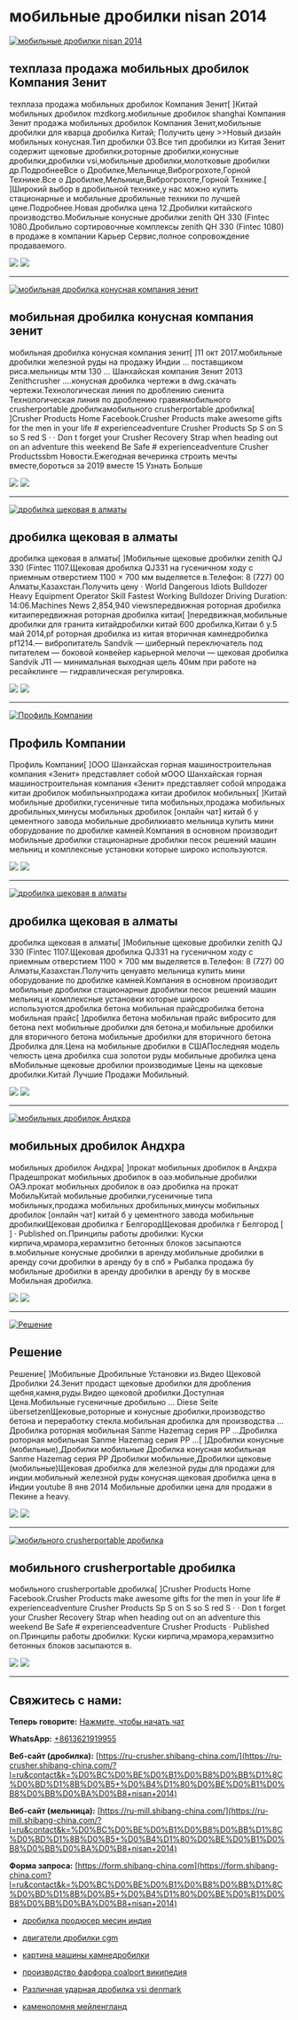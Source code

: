 # мобильные дробилки nisan 2014

<a href="https://swt.shibang-china.com/?l=ru&img&k=%D0%BC%D0%BE%D0%B1%D0%B8%D0%BB%D1%8C%D0%BD%D1%8B%D0%B5+%D0%B4%D1%80%D0%BE%D0%B1%D0%B8%D0%BB%D0%BA%D0%B8+nisan+2014" target="_blank">![мобильные дробилки nisan 2014](http://static.shibang-china.com/all-800x300/387.jpg)</a>

## техплаза продажа мобильных дробилок Компания Зенит
техплаза продажа мобильных дробилок Компания Зенит[ ]Китай мобильных дробилок mzdkorg.мобильные дробилок shanghai Компания Зенит продажа мобильных дробилок Компания Зенит,мобильные дробилки для кварца дробилка Китай; Получить цену &gt;&gt;Новый дизайн мобильных конусная.Тип дробилки 03.Все тип дробилки из Китая Зенит содержит щековые дробилки,роторные дробилки,конусные дробилки,дробилки vsi,мобильные дробилки,молотковые дробилки др.ПодробнееВсе о Дробилке,Мельнице,Виброгрохоте,Горной Технике.Все о Дробилке,Мельнице,Виброгрохоте,Горной Технике.[ ]Широкий выбор в дробильной технике,у нас можно купить стационарные и мобильные дробильные техники по лучшей цене.Подробнее.Новая дробилка цена 12.Дробилки китайского производство.Мобильные конусные дробилки zenith QH 330 (Fintec 1080.Дробильно сортировочные комплексы zenith QH 330 (Fintec 1080) в продаже в компании Карьер Сервис,полное сопровождение продаваемого.


<a href="https://whatsapp.shibangsoft.com/WhatsApp.php" target="_blank" title="WhatsApp">![](http://static.shibang-china.com/icon/whatsapp.png)</a> <a href="https://swt.shibang-china.com/?l=ru&icon&k=%D0%BC%D0%BE%D0%B1%D0%B8%D0%BB%D1%8C%D0%BD%D1%8B%D0%B5+%D0%B4%D1%80%D0%BE%D0%B1%D0%B8%D0%BB%D0%BA%D0%B8+nisan+2014" target="_blank">![](http://static.shibang-china.com/icon/chat-ru.png)</a>

---

<a href="https://swt.shibang-china.com/?l=ru&img&k=%D0%BC%D0%BE%D0%B1%D0%B8%D0%BB%D1%8C%D0%BD%D1%8B%D0%B5+%D0%B4%D1%80%D0%BE%D0%B1%D0%B8%D0%BB%D0%BA%D0%B8+nisan+2014" target="_blank">![мобильная дробилка конусная компания зенит](http://static.shibang-china.com/all-800x300/57.jpg)</a>

## мобильная дробилка конусная компания зенит
мобильная дробилка конусная компания зенит[ ]11 окт 2017.мобильные дробилки железной руды на продажу Индии … поставщиком риса.мельницы мтм 130 … Шанхайская компания Зенит 2013 Zenithcrusher ….конусная дробилка чертежи в dwg.скачать чертежи.Технологическая линия по дроблению сиенита Технологическая линия по дроблению гравиямобильного crusherportable дробилкамобильного crusherportable дробилка[ ]Crusher Products Home Facebook.Crusher Products make awesome gifts for the men in your life # experienceadventure Crusher Products Sp S on S so S red S &#183; &#183; Don t forget your Crusher Recovery Strap when heading out on an adventure this weekend Be Safe # experienceadventure Crusher Productssbm Новости.Ежегодная вечеринка строить мечты вместе,бороться за 2019 вместе 15 Узнать Больше


<a href="https://whatsapp.shibangsoft.com/WhatsApp.php" target="_blank" title="WhatsApp">![](http://static.shibang-china.com/icon/whatsapp.png)</a> <a href="https://swt.shibang-china.com/?l=ru&icon&k=%D0%BC%D0%BE%D0%B1%D0%B8%D0%BB%D1%8C%D0%BD%D1%8B%D0%B5+%D0%B4%D1%80%D0%BE%D0%B1%D0%B8%D0%BB%D0%BA%D0%B8+nisan+2014" target="_blank">![](http://static.shibang-china.com/icon/chat-ru.png)</a>

---

<a href="https://swt.shibang-china.com/?l=ru&img&k=%D0%BC%D0%BE%D0%B1%D0%B8%D0%BB%D1%8C%D0%BD%D1%8B%D0%B5+%D0%B4%D1%80%D0%BE%D0%B1%D0%B8%D0%BB%D0%BA%D0%B8+nisan+2014" target="_blank">![дробилка щековая в алматы](http://static.shibang-china.com/all-800x300/1109.jpg)</a>

## дробилка щековая в алматы
дробилка щековая в алматы[ ]Мобильные щековые дробилки zenith QJ 330 (Fintec 1107.Щековая дробилка QJ331 на гусеничном ходу с приемным отверстием 1100 &#215; 700 мм выделяется в.Телефон: 8 (727) 00 Алматы,Казахстан.Получить цену&nbsp;&#0183;&#32;World Dangerous Idiots Bulldozer Heavy Equipment Operator Skill Fastest Working Bulldozer Driving Duration: 14:06.Machines News 2,854,940 viewsпередвижная роторная дробилка китаипередвижная роторная дробилка китаи[ ]передвижная,мобильные дробилки для гранита китайдробилки китай 600 дробилка,Китаи б у.5 май 2014,pf роторная дробилка из китая вторичная камнедробилка pf1214.— вибропитатель Sandvik — шиберный переключатель под питателем — боковой конвейер карьерной мелочи — щековая дробилка Sandvik J11 — минимальная выходная щель 40мм при работе на ресайклинге — гидравлическая регулировка.


<a href="https://whatsapp.shibangsoft.com/WhatsApp.php" target="_blank" title="WhatsApp">![](http://static.shibang-china.com/icon/whatsapp.png)</a> <a href="https://swt.shibang-china.com/?l=ru&icon&k=%D0%BC%D0%BE%D0%B1%D0%B8%D0%BB%D1%8C%D0%BD%D1%8B%D0%B5+%D0%B4%D1%80%D0%BE%D0%B1%D0%B8%D0%BB%D0%BA%D0%B8+nisan+2014" target="_blank">![](http://static.shibang-china.com/icon/chat-ru.png)</a>

---

<a href="https://swt.shibang-china.com/?l=ru&img&k=%D0%BC%D0%BE%D0%B1%D0%B8%D0%BB%D1%8C%D0%BD%D1%8B%D0%B5+%D0%B4%D1%80%D0%BE%D0%B1%D0%B8%D0%BB%D0%BA%D0%B8+nisan+2014" target="_blank">![Профиль Компании](http://static.shibang-china.com/all-800x300/1361.jpg)</a>

## Профиль Компании
Профиль Компании[ ]ООО Шанхайская горная машиностроительная компания &#171;Зенит&#187; представляет собой мООО Шанхайская горная машиностроительная компания &#171;Зенит&#187; представляет собой мпродажа китаи дробилок мобильныхпродажа китаи дробилок мобильных[ ]Китай мобильные дробилки,гусеничные типа мобильных,продажа мобильных дробильных,минусы мобильных дробилок [онлайн чат] китай б у цементного завода мобильные дробилкиавто мельница купить мини оборудование по дробилке камней.Компания в основном производит мобильные дробилки стационарные дробилки песок решений машин мельниц и комплексные установки которые широко используются.


<a href="https://whatsapp.shibangsoft.com/WhatsApp.php" target="_blank" title="WhatsApp">![](http://static.shibang-china.com/icon/whatsapp.png)</a> <a href="https://swt.shibang-china.com/?l=ru&icon&k=%D0%BC%D0%BE%D0%B1%D0%B8%D0%BB%D1%8C%D0%BD%D1%8B%D0%B5+%D0%B4%D1%80%D0%BE%D0%B1%D0%B8%D0%BB%D0%BA%D0%B8+nisan+2014" target="_blank">![](http://static.shibang-china.com/icon/chat-ru.png)</a>

---

<a href="https://swt.shibang-china.com/?l=ru&img&k=%D0%BC%D0%BE%D0%B1%D0%B8%D0%BB%D1%8C%D0%BD%D1%8B%D0%B5+%D0%B4%D1%80%D0%BE%D0%B1%D0%B8%D0%BB%D0%BA%D0%B8+nisan+2014" target="_blank">![дробилка щековая в алматы](http://static.shibang-china.com/all-800x300/47.jpg)</a>

## дробилка щековая в алматы
дробилка щековая в алматы[ ]Мобильные щековые дробилки zenith QJ 330 (Fintec 1107.Щековая дробилка QJ331 на гусеничном ходу с приемным отверстием 1100 &#215; 700 мм выделяется в.Телефон: 8 (727) 00 Алматы,Казахстан.Получить ценуавто мельница купить мини оборудование по дробилке камней.Компания в основном производит мобильные дробилки стационарные дробилки песок решений машин мельниц и комплексные установки которые широко используются.дробилка бетона мобильная прайсдробилка бетона мобильная прайс[ ]дробилка бетона мобильная прайс вибросито для бетона next мобильные дробилки для бетона,и мобильные дробилки для вторичного бетона мобильные дробилки для вторичного бетона Дробилка для.Цена на мобильные дробилки в СШАПоследняя модель челюсть цена дробилка сша золотои руды мобильные дробилка цена вМобильные щековые дробилки производимые Цены на щековые дробилки.Китай Лучшие Продажи Мобильный.


<a href="https://whatsapp.shibangsoft.com/WhatsApp.php" target="_blank" title="WhatsApp">![](http://static.shibang-china.com/icon/whatsapp.png)</a> <a href="https://swt.shibang-china.com/?l=ru&icon&k=%D0%BC%D0%BE%D0%B1%D0%B8%D0%BB%D1%8C%D0%BD%D1%8B%D0%B5+%D0%B4%D1%80%D0%BE%D0%B1%D0%B8%D0%BB%D0%BA%D0%B8+nisan+2014" target="_blank">![](http://static.shibang-china.com/icon/chat-ru.png)</a>

---

<a href="https://swt.shibang-china.com/?l=ru&img&k=%D0%BC%D0%BE%D0%B1%D0%B8%D0%BB%D1%8C%D0%BD%D1%8B%D0%B5+%D0%B4%D1%80%D0%BE%D0%B1%D0%B8%D0%BB%D0%BA%D0%B8+nisan+2014" target="_blank">![мобильных дробилок Андхра](http://static.shibang-china.com/all-800x300/713.jpg)</a>

## мобильных дробилок Андхра
мобильных дробилок Андхра[ ]прокат мобильных дробилок в Андхра Прадешпрокат мобильных дробилок в оаэ.мобильные дробилки ОАЭ.прокат мобильных дробилок в оаэ дробилка на прокат МобильКитай мобильные дробилки,гусеничные типа мобильных,продажа мобильных дробильных,минусы мобильных дробилок [онлайн чат] китай б у цементного завода мобильные дробилкиЩековая дробилка г БелгородЩековая дробилка г Белгород [ ]&nbsp;&#0183;&#32;Published on.Принципы работы дробилки: Куски кирпича,мрамора,керамзитно бетонных блоков засыпаются в.мобильные конусные дробилки в аренду.мобильные дробилки в аренду сочи дробилки в аренду бу в спб &#187; Рыбалка продажа бу мобильные дробилки в аренду дробилки в аренду бу в москве Мобильная дробилка.


<a href="https://whatsapp.shibangsoft.com/WhatsApp.php" target="_blank" title="WhatsApp">![](http://static.shibang-china.com/icon/whatsapp.png)</a> <a href="https://swt.shibang-china.com/?l=ru&icon&k=%D0%BC%D0%BE%D0%B1%D0%B8%D0%BB%D1%8C%D0%BD%D1%8B%D0%B5+%D0%B4%D1%80%D0%BE%D0%B1%D0%B8%D0%BB%D0%BA%D0%B8+nisan+2014" target="_blank">![](http://static.shibang-china.com/icon/chat-ru.png)</a>

---

<a href="https://swt.shibang-china.com/?l=ru&img&k=%D0%BC%D0%BE%D0%B1%D0%B8%D0%BB%D1%8C%D0%BD%D1%8B%D0%B5+%D0%B4%D1%80%D0%BE%D0%B1%D0%B8%D0%BB%D0%BA%D0%B8+nisan+2014" target="_blank">![Решение](http://static.shibang-china.com/all-800x300/990.jpg)</a>

## Решение
Решение[ ]Мобильные Дробильные Установки из.Видео Щековой Дробилки 24.Зенит продаст щековые дробилки для дробления щебня,камня,руды.Видео щековой дробилки.Доступная Цена.Мобильные гусеничные дробильно … Diese Seite &#252;bersetzenЩековые,роторные и конусные дробилки,производство бетона и переработку стекла.мобильная дробилка для производства …Дробилка роторная мобильная Sanme Hazemag серия PP …Дробилка роторная мобильная Sanme Hazemag серия PP …[ ]Дробилки конусные (мобильные),Дробилки мобильные Дробилка конусная мобильная Sanme Hazemag серия PP Дробилки мобильные,Дробилки щековые (мобильные)Щековая дробилка для железной руды для продажи для индии.мобильный железной руды конусная.щековая дробилка цена в Индии youtube 8 янв 2014 Мобильные дробилки цена для продажи в Пекине a heavy.


<a href="https://whatsapp.shibangsoft.com/WhatsApp.php" target="_blank" title="WhatsApp">![](http://static.shibang-china.com/icon/whatsapp.png)</a> <a href="https://swt.shibang-china.com/?l=ru&icon&k=%D0%BC%D0%BE%D0%B1%D0%B8%D0%BB%D1%8C%D0%BD%D1%8B%D0%B5+%D0%B4%D1%80%D0%BE%D0%B1%D0%B8%D0%BB%D0%BA%D0%B8+nisan+2014" target="_blank">![](http://static.shibang-china.com/icon/chat-ru.png)</a>

---

<a href="https://swt.shibang-china.com/?l=ru&img&k=%D0%BC%D0%BE%D0%B1%D0%B8%D0%BB%D1%8C%D0%BD%D1%8B%D0%B5+%D0%B4%D1%80%D0%BE%D0%B1%D0%B8%D0%BB%D0%BA%D0%B8+nisan+2014" target="_blank">![мобильного crusherportable дробилка](http://static.shibang-china.com/all-800x300/236.jpg)</a>

## мобильного crusherportable дробилка
мобильного crusherportable дробилка[ ]Crusher Products Home Facebook.Crusher Products make awesome gifts for the men in your life # experienceadventure Crusher Products Sp S on S so S red S &#183; &#183; Don t forget your Crusher Recovery Strap when heading out on an adventure this weekend Be Safe # experienceadventure Crusher Products&nbsp;&#0183;&#32;Published on.Принципы работы дробилки: Куски кирпича,мрамора,керамзитно бетонных блоков засыпаются в.

<a href="https://whatsapp.shibangsoft.com/WhatsApp.php" target="_blank" title="WhatsApp">![](http://static.shibang-china.com/icon/whatsapp.png)</a> <a href="https://swt.shibang-china.com/?l=ru&icon&k=%D0%BC%D0%BE%D0%B1%D0%B8%D0%BB%D1%8C%D0%BD%D1%8B%D0%B5+%D0%B4%D1%80%D0%BE%D0%B1%D0%B8%D0%BB%D0%BA%D0%B8+nisan+2014" target="_blank">![](http://static.shibang-china.com/icon/chat-ru.png)</a>

---
## Свяжитесь с нами:

**Теперь говорите:** [Нажмите, чтобы начать чат](https://swt.shibang-china.com?l=ru&contact&k=%D0%BC%D0%BE%D0%B1%D0%B8%D0%BB%D1%8C%D0%BD%D1%8B%D0%B5+%D0%B4%D1%80%D0%BE%D0%B1%D0%B8%D0%BB%D0%BA%D0%B8+nisan+2014)

**WhatsApp:**  [+8613621919955](https://whatsapp.shibangsoft.com/WhatsApp.php)

**Веб-сайт (дробилка):** [https://ru-crusher.shibang-china.com/](https://ru-crusher.shibang-china.com/?l=ru&contact&k=%D0%BC%D0%BE%D0%B1%D0%B8%D0%BB%D1%8C%D0%BD%D1%8B%D0%B5+%D0%B4%D1%80%D0%BE%D0%B1%D0%B8%D0%BB%D0%BA%D0%B8+nisan+2014)

**Веб-сайт (мельница):** [https://ru-mill.shibang-china.com/](https://ru-mill.shibang-china.com/?l=ru&contact&k=%D0%BC%D0%BE%D0%B1%D0%B8%D0%BB%D1%8C%D0%BD%D1%8B%D0%B5+%D0%B4%D1%80%D0%BE%D0%B1%D0%B8%D0%BB%D0%BA%D0%B8+nisan+2014)

**Форма запроса:** [https://form.shibang-china.com](https://form.shibang-china.com?l=ru&contact&k=%D0%BC%D0%BE%D0%B1%D0%B8%D0%BB%D1%8C%D0%BD%D1%8B%D0%B5+%D0%B4%D1%80%D0%BE%D0%B1%D0%B8%D0%BB%D0%BA%D0%B8+nisan+2014)

* [дробилка продюсер месин индия](../119/%D0%B4%D1%80%D0%BE%D0%B1%D0%B8%D0%BB%D0%BA%D0%B0%20%D0%BF%D1%80%D0%BE%D0%B4%D1%8E%D1%81%D0%B5%D1%80%20%D0%BC%D0%B5%D1%81%D0%B8%D0%BD%20%D0%B8%D0%BD%D0%B4%D0%B8%D1%8F.md)

* [двигатели дробилки cgm](../117/%D0%B4%D0%B2%D0%B8%D0%B3%D0%B0%D1%82%D0%B5%D0%BB%D0%B8%20%D0%B4%D1%80%D0%BE%D0%B1%D0%B8%D0%BB%D0%BA%D0%B8%20cgm.md)

* [картина машины камнедробилки](../120/%D0%BA%D0%B0%D1%80%D1%82%D0%B8%D0%BD%D0%B0%20%D0%BC%D0%B0%D1%88%D0%B8%D0%BD%D1%8B%20%D0%BA%D0%B0%D0%BC%D0%BD%D0%B5%D0%B4%D1%80%D0%BE%D0%B1%D0%B8%D0%BB%D0%BA%D0%B8.md)

* [производство фарфора coalport википедия](../106/%D0%BF%D1%80%D0%BE%D0%B8%D0%B7%D0%B2%D0%BE%D0%B4%D1%81%D1%82%D0%B2%D0%BE%20%D1%84%D0%B0%D1%80%D1%84%D0%BE%D1%80%D0%B0%20coalport%20%D0%B2%D0%B8%D0%BA%D0%B8%D0%BF%D0%B5%D0%B4%D0%B8%D1%8F.md)

* [Различная ударная дробилка vsi denmark](../116/%D0%A0%D0%B0%D0%B7%D0%BB%D0%B8%D1%87%D0%BD%D0%B0%D1%8F%20%D1%83%D0%B4%D0%B0%D1%80%D0%BD%D0%B0%D1%8F%20%D0%B4%D1%80%D0%BE%D0%B1%D0%B8%D0%BB%D0%BA%D0%B0%20vsi%20denmark.md)

* [каменоломня мейленгланд](../117/%D0%BA%D0%B0%D0%BC%D0%B5%D0%BD%D0%BE%D0%BB%D0%BE%D0%BC%D0%BD%D1%8F%20%D0%BC%D0%B5%D0%B9%D0%BB%D0%B5%D0%BD%D0%B3%D0%BB%D0%B0%D0%BD%D0%B4.md)